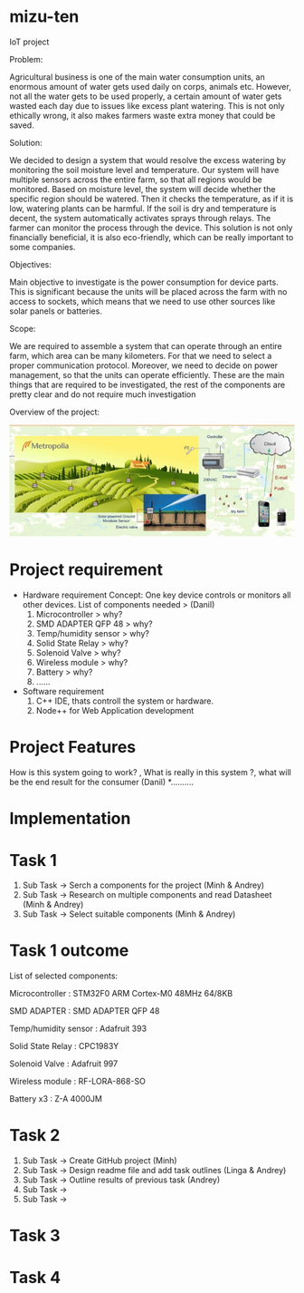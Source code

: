 # mizu-ten
IoT project


Problem:

Agricultural business is one of the main water consumption units, an enormous amount of water gets used daily on corps, animals etc. However, not all the water gets to be used properly, a certain amount of water gets wasted each day due to issues like excess plant watering. This is not only ethically wrong, it also makes farmers waste extra money that could be saved.

Solution:

We decided to design a system that would resolve the excess watering by monitoring the soil moisture level and temperature. Our system will have multiple sensors across the entire farm, so that all regions would be monitored. Based on moisture level, the system will decide whether the specific region should be watered. Then it checks the temperature, as if it is low, watering plants can be harmful. If the soil is dry and temperature is decent, the system automatically activates sprays through relays. The farmer can monitor the process through the device. This solution is not only financially beneficial, it is also eco-friendly, which can be really important to some companies. 

Objectives:

Main objective to investigate is the power consumption for device parts. This is significant because the units will be placed across the farm with no access to sockets, which means that we need to use other sources like solar panels or batteries.  

Scope:

We are required to assemble a system that can operate through an entire farm, which area can be many kilometers. For that we need to select a proper communication protocol. Moreover, we need to decide on power management, so that the units can operate efficiently. These are the main things that are required to be investigated, the rest of the components are pretty clear and do not require much investigation

Overview of the project:

![](images/pic.jpg)
# Project requirement
  * Hardware requirement
    Concept: One key device controls or monitors all other devices.
    List of components  needed > (Danil)
     1. Microcontroller > why?
     2. SMD ADAPTER QFP 48  > why?
     3. Temp/humidity sensor  > why?
     4. Solid State Relay   > why? 
     5. Solenoid Valve    > why?    
     6. Wireless module   > why?  
     7. Battery      > why?
     8. ......   
  * Software requirement
     1. C++ IDE, thats controll the system or hardware.
     2. Node++ for Web Application development 
# Project Features 
  How is this system going to work? , What is really in this system ?, what will be the end result for the consumer   (Danil)
  *..........

# Implementation 

# Task 1
  1. Sub Task -> Serch a components for the project (Minh & Andrey)
  2. Sub Task -> Research on multiple components and read Datasheet (Minh & Andrey)
  3. Sub Task -> Select suitable components (Minh & Andrey)
# Task 1 outcome
List of selected components:

Microcontroller      : STM32F0 ARM Cortex-M0 48MHz 64/8KB

SMD ADAPTER          : SMD ADAPTER QFP 48

Temp/humidity sensor : Adafruit 393

Solid State Relay    : CPC1983Y

Solenoid Valve       : Adafruit 997

Wireless module      : RF-LORA-868-SO

Battery         x3   : Z-A 4000JM 

# Task 2
  1. Sub Task -> Create GitHub project (Minh)
  2. Sub Task -> Design readme file and add task outlines (Linga & Andrey)
  3. Sub Task -> Outline results of previous task (Andrey)
  4. Sub Task ->
  5. Sub Task ->

# Task 3


# Task 4
